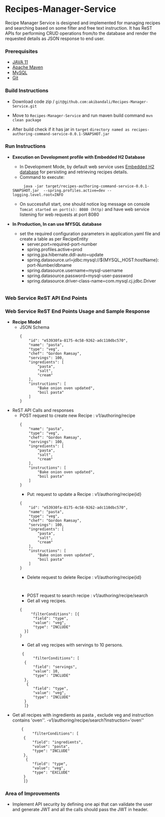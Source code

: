 # Recipes-Manager-Service

Recipe Manager Service is designed and implemented for managing recipes and searching based on some filter and free text instruction. 
It has ReST APIs for performing CRUD operations from/to the database and render the requested details as JSON response to end user. 

### Prerequisites
* [JAVA 11](https://www.oracle.com/in/java/technologies/javase/javase-jdk8-downloads.html)
* [Apache Maven](https://maven.apache.org/)
* [MySQL](https://www.mysql.com/)
* [Git](https://git-scm.com/)

### Build Instructions
* Download code zip / `git@github.com:akibandali/Recipes-Manager-Service.git`
* Move to `Recipes-Manager-Service` and run maven build command `mvn clean package`

* After build check if it has jar in `target` `directory named as recipes-authoring-command-service-0.0.1-SNAPSHOT.jar`
### Run Instructions
* **Execution on Development profile with Embedded H2 Database**
    - In Development Mode, by default web service uses [Embedded H2 database](https://spring.io/guides/gs/accessing-data-jpa/) for persisting and retrieving recipes details.
    - Command to execute:
   ```
        java -jar target/recipes-authoring-command-service-0.0.1-SNAPSHOT.jar  --spring.profiles.active=dev --logging.level.root=INFO
   ```
    - On successfull start, one should notice log message on console `Tomcat started on port(s): 8080 (http)` and have web service listening for web requests at port 8080

* **In Production, In can use MYSQL database**
    - set the required configuration parameters in application.yaml file and create a table as per RecipeEntity
        -  server.port=required-port-number
        -  spring.profiles.active=prod
        -  spring.jpa.hibernate.ddl-auto=update
        -  spring.datasource.url=jdbc:mysql://${MYSQL_HOST:hostName}:port-Number/dbname
        -  spring.datasource.username=mysql-username
        -  spring.datasource.password=mysql-user-password
        -  spring.datasource.driver-class-name=com.mysql.cj.jdbc.Driver
  ```
### Web Service ReST API End Points

### Web Service ReST End Points Usage and Sample Response

- **Recipe Model**
    - JSON Schema
      ```
      {
          "id": "e53930fa-8175-4c58-9262-adc110dbc570",
          "name": "pasta",
          "type": "veg",
          "chef": "Gordon Ramsay",
          "servings": 100,
          "ingredients": [
              "pasta",
              "salt",
              "cream"
          ],
          "instructions": [
              "Bake onion oven updated",
              "boil pasta"
          ]
      }
      ```
- ReST API Calls and responses
    - POST request to create new Recipe : v1/authoring/recipe
      ```
      {
          "name": "pasta",
          "type": "veg",
          "chef": "Gordon Ramsay",
          "servings": 100,
          "ingredients": [
              "pasta",
              "salt",
              "cream"
          ],
          "instructions": [
              "Bake onion oven updated",
              "boil pasta"
          ]
      }
      ```
        - Put: request to update  a Recipe : v1/authoring/recipe{id}
      ```
      {
          "id": "e53930fa-8175-4c58-9262-adc110dbc570",
          "name": "pasta",
          "type": "veg",
          "chef": "Gordon Ramsay",
          "servings": 100,
          "ingredients": [
              "pasta",
              "salt",
              "cream"
          ],
          "instructions": [
              "Bake onion oven updated",
              "boil pasta"
          ]
      }
      ```
        - Delete request to delete Recipe : v1/authoring/recipe{id}
      ```
     
      ```
        - POST request to search recipe  : v1/authoring/recipe/search
        - Get all veg recipes.
      ```
      {
           "filterConditions": [{
            "field": "type",
            "value": "veg",
            "type": "INCLUDE"
        }]
      }
      ``` 
        - Get all veg recipes with servings to 10 persons.
      ```
       {
            "filterConditions": [
        {
            "field": "servings",
            "value": 10,
            "type": "INCLUDE"
        },
         {
            "field": "type",
            "value": "veg",
            "type": "INCLUDE"
        }
        ]}
         ```
 - Get all recipes with ingredients as pasta , exclude veg and  instruction contains 'oven''.
   -v1/authoring/recipe/search?instruction='oven''   
   ```
       {
            "filterConditions": [
        {
            "field": "ingredients",
            "value": "pasta",
            "type": "INCLUDE"
        },
         {
            "field": "type",
            "value": "veg",
            "type": "EXCLUDE"
        }
        ]}
      ```


### Area of Improvements
- Implement API security by defining one api that can validate the user and generate JWT and all the calls 
  should pass the JWT in header.

